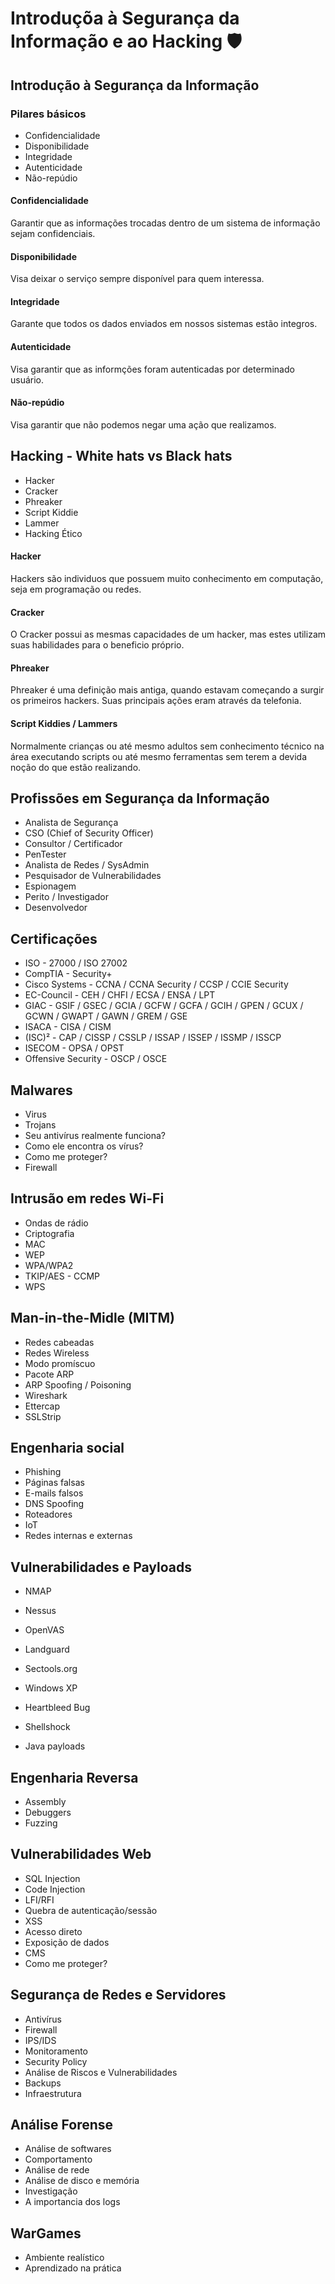# Introduçõa à Segurança da Informação e ao Hacking 🛡

## Introdução à Segurança da Informação

### Pilares básicos
- Confidencialidade
- Disponibilidade
- Integridade
- Autenticidade
- Não-repúdio

#### Confidencialidade
Garantir que as informações trocadas dentro de um sistema de informação sejam confidenciais.

#### Disponibilidade
Visa deixar o serviço sempre disponível para quem interessa.

#### Integridade
Garante que todos os dados enviados em nossos sistemas estão integros.

#### Autenticidade
Visa garantir que as informções foram autenticadas por determinado usuário.

#### Não-repúdio
Visa garantir que não podemos negar uma ação que realizamos.

## Hacking - White hats vs Black hats
- Hacker
- Cracker
- Phreaker
- Script Kiddie
- Lammer
- Hacking Ético

#### Hacker
Hackers são individuos que possuem muito conhecimento em computação, seja em programação ou redes.

#### Cracker
O Cracker possui as mesmas capacidades de um hacker, mas estes utilizam suas habilidades para o beneficio próprio.

#### Phreaker
Phreaker é uma definição mais antiga, quando estavam começando a surgir os primeiros hackers. Suas principais ações eram através da telefonia.

#### Script Kiddies / Lammers
Normalmente crianças ou até mesmo adultos sem conhecimento técnico na área executando scripts ou até mesmo ferramentas sem terem a devida noção do que estão realizando.

## Profissões em Segurança da Informação
- Analista de Segurança
- CSO (Chief of Security Officer)
- Consultor / Certificador
- PenTester
- Analista de Redes / SysAdmin
- Pesquisador de Vulnerabilidades
- Espionagem
- Perito / Investigador
- Desenvolvedor

## Certificações
- ISO - 27000 / ISO 27002
- CompTIA - Security+
- Cisco Systems - CCNA / CCNA Security / CCSP / CCIE Security
- EC-Council - CEH / CHFI / ECSA / ENSA / LPT
- GIAC - GSIF / GSEC / GCIA / GCFW / GCFA / GCIH / GPEN / GCUX / GCWN / GWAPT / GAWN / GREM / GSE
- ISACA - CISA / CISM
- (ISC)² - CAP / CISSP / CSSLP / ISSAP / ISSEP / ISSMP / ISSCP
- ISECOM - OPSA / OPST
- Offensive Security - OSCP / OSCE

## Malwares
- Virus
- Trojans
- Seu antivírus realmente funciona?
- Como ele encontra os vírus?
- Como me proteger?
- Firewall

## Intrusão em redes Wi-Fi
- Ondas de rádio
- Criptografia
- MAC
- WEP
- WPA/WPA2
- TKIP/AES - CCMP
- WPS

## Man-in-the-Midle (MITM)
- Redes cabeadas
- Redes Wireless
- Modo promíscuo
- Pacote ARP
- ARP Spoofing / Poisoning
- Wireshark
- Ettercap
- SSLStrip

## Engenharia social
- Phishing
- Páginas falsas
- E-mails falsos
- DNS Spoofing
- Roteadores
- IoT
- Redes internas e externas

## Vulnerabilidades e Payloads
- NMAP
- Nessus
- OpenVAS
- Landguard
- Sectools.org

- Windows XP
- Heartbleed Bug
- Shellshock
- Java payloads

## Engenharia Reversa
- Assembly
- Debuggers
- Fuzzing

## Vulnerabilidades Web
- SQL Injection
- Code Injection
- LFI/RFI
- Quebra de autenticação/sessão
- XSS
- Acesso direto
- Exposição de dados
- CMS
- Como me proteger?

## Segurança de Redes e Servidores
- Antivírus
- Firewall
- IPS/IDS
- Monitoramento
- Security Policy
- Análise de Riscos e Vulnerabilidades
- Backups
- Infraestrutura

## Análise Forense
- Análise de softwares
- Comportamento
- Análise de rede
- Análise de disco e memória
- Investigação
- A importancia dos logs

## WarGames
- Ambiente realístico
- Aprendizado na prática
